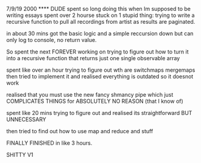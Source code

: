 7/9/19 2000
**** DUDE spent so long doing this when Im supposed to be writing essays
spent over 2 hourse stuck on 1 stupid thing:
trying to write a recursive function to pull all recordings from artist
as results are paginated.

in about 30 mins got the basic logic and a simple reccursion down
but can only log to console, no return value.

So spent the next FOREVER working on trying to figure out how to turn
it into a recursive function that returns just one single observable array

spent like over an hour trying to figure out wth are switchmaps mergemaps
then tried to implement it and realised everything is outdated so it doesnot work

realised that you must use the new fancy shmancy pipe which just COMPLICATES THINGS
for ABSOLUTELY NO REASON (that I know of)

spent like 20 mins trying to figure out and realised its straightforward BUT UNNECESSARY

then tried to find out how to use map and reduce and stuff

FINALLY FINISHED in like 3 hours.

SHITTY V1
<!-- 
findRecordings(id: string, offset:number = 0, recordings: Array<JSON> = []) {
    this.http.get<JSON>(searchRecordings(id, 100, offset), httpOptions).subscribe(result => this.check(result, id, recordings));
  }

  private check(result: JSON, id: string, recordings: Array<JSON>): Array<JSON> {
    recordings.push(...result['recordings']);
    console.log(recordings);

    let count: number = result['recording-count'];
    console.log(count);
    console.log(result['recording-offset']);

    if (result['recording-offset'] + 100 < result['recording-count']) {
      this.findRecordings(id, result['recording-offset'] + 100, recordings)
    } else {
      return recordings;
    }
  } -->